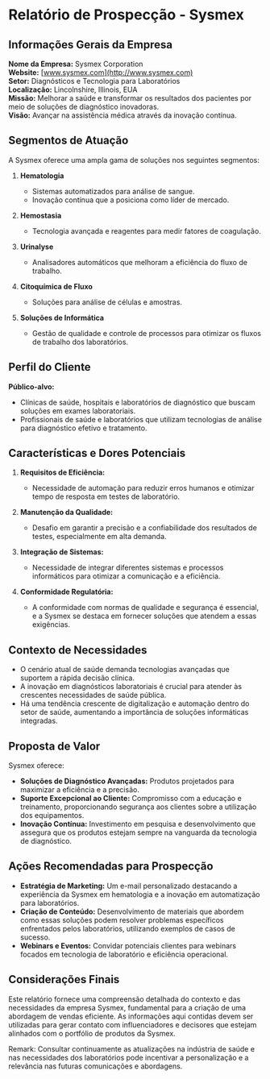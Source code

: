 # Relatório de Prospecção - Sysmex

## Informações Gerais da Empresa
**Nome da Empresa:** Sysmex Corporation  
**Website:** [www.sysmex.com](http://www.sysmex.com)  
**Setor:** Diagnósticos e Tecnologia para Laboratórios  
**Localização:** Lincolnshire, Illinois, EUA  
**Missão:** Melhorar a saúde e transformar os resultados dos pacientes por meio de soluções de diagnóstico inovadoras.  
**Visão:** Avançar na assistência médica através da inovação contínua.

## Segmentos de Atuação
A Sysmex oferece uma ampla gama de soluções nos seguintes segmentos:
1. **Hematologia**
    - Sistemas automatizados para análise de sangue.
    - Inovação contínua que a posiciona como líder de mercado.
  
2. **Hemostasia**
    - Tecnologia avançada e reagentes para medir fatores de coagulação.
  
3. **Urinalyse**
    - Analisadores automáticos que melhoram a eficiência do fluxo de trabalho.
  
4. **Citoquímica de Fluxo**
    - Soluções para análise de células e amostras.
  
5. **Soluções de Informática**
    - Gestão de qualidade e controle de processos para otimizar os fluxos de trabalho dos laboratórios.

## Perfil do Cliente
**Público-alvo:**  
- Clínicas de saúde, hospitais e laboratórios de diagnóstico que buscam soluções em exames laboratoriais.  
- Profissionais de saúde e laboratórios que utilizam tecnologias de análise para diagnóstico efetivo e tratamento.

## Características e Dores Potenciais
1. **Requisitos de Eficiência:**
   - Necessidade de automação para reduzir erros humanos e otimizar tempo de resposta em testes de laboratório.
   
2. **Manutenção da Qualidade:**
   - Desafio em garantir a precisão e a confiabilidade dos resultados de testes, especialmente em alta demanda.
   
3. **Integração de Sistemas:**
   - Necessidade de integrar diferentes sistemas e processos informáticos para otimizar a comunicação e a eficiência.
   
4. **Conformidade Regulatória:**
   - A conformidade com normas de qualidade e segurança é essencial, e a Sysmex se destaca em fornecer soluções que atendem a essas exigências.

## Contexto de Necessidades
- O cenário atual de saúde demanda tecnologias avançadas que suportem a rápida decisão clínica.
- A inovação em diagnósticos laboratoriais é crucial para atender às crescentes necessidades de saúde pública.
- Há uma tendência crescente de digitalização e automação dentro do setor de saúde, aumentando a importância de soluções informáticas integradas.

## Proposta de Valor
Sysmex oferece:
- **Soluções de Diagnóstico Avançadas:** Produtos projetados para maximizar a eficiência e a precisão.
- **Suporte Excepcional ao Cliente:** Compromisso com a educação e treinamento, proporcionando segurança aos clientes sobre a utilização dos equipamentos.
- **Inovação Contínua:** Investimento em pesquisa e desenvolvimento que assegura que os produtos estejam sempre na vanguarda da tecnologia de diagnóstico.

## Ações Recomendadas para Prospecção
- **Estratégia de Marketing:** Um e-mail personalizado destacando a experiência da Sysmex em hematologia e a inovação em automatização para laboratórios.
- **Criação de Conteúdo:** Desenvolvimento de materiais que abordem como essas soluções podem resolver problemas específicos enfrentados pelos laboratórios, utilizando exemplos de casos de sucesso.
- **Webinars e Eventos:** Convidar potenciais clientes para webinars focados em tecnologia de laboratório e eficiência operacional.

## Considerações Finais
Este relatório fornece uma compreensão detalhada do contexto e das necessidades da empresa Sysmex, fundamental para a criação de uma abordagem de vendas eficiente. As informações aqui contidas devem ser utilizadas para gerar contato com influenciadores e decisores que estejam alinhados com o portfólio de produtos da Sysmex. 

Remark: Consultar continuamente as atualizações na indústria de saúde e nas necessidades dos laboratórios pode incentivar a personalização e a relevância nas futuras comunicações e abordagens.